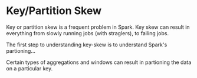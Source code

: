 # Key/Partition Skew

Key or partition skew is a frequent problem in Spark. Key skew can result in everything from slowly running jobs (with straglers), to failing jobs.


The first step to understanding key-skew is to understand Spark's partioning...


Certain types of aggregations and windows can result in partioning the data on a particular key.
